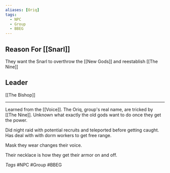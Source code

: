```yaml
---
aliases: [Oriq]
tags:
  - NPC
  - Group
  - BBEG
---
```

## Reason For [[Snarl]]
They want the Snarl to overthrow the [[New Gods]] and reestablish [[The Nine]]
## Leader
[[The Bishop]]

---

Learned from the [[Voice]].
The Oriq, group's real name,  are tricked by [[The Nine]]. Unknown what exactly the old gods want to do once they get the power.

Did night raid with potential recruits and teleported before getting caught.
Has deal with with dorm workers to get free range.

Mask they wear changes their voice.

Their necklace is how they get their armor on and off.

*Tags*
#NPC #Group #BBEG